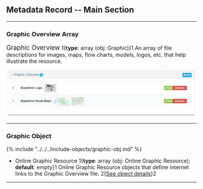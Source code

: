 ## Metadata Record -- Main Section
---

### Graphic Overview Array

<span class="md-panel" style="font-size: larger">Graphic Overview</span> 1{**type**: array (obj: <span class="md-panel"> Graphic</span>)}1 An array of file descriptions for images, maps, flow charts, models, logos, etc. that help illustrate the resource.

![Graphic Overview Array](/assets/reference/edit-objects/main/graphicOverview-array.png)

---

### Graphic Object 

{% include "../../../include-objects/graphic-obj.md" %}

* <span class="md-element">Online Graphic Resource</span> 1{**type**: array (obj: <span class="md-panel">Online Graphic Resource</span>); **default**: empty}1 <span class="md-panel"> Online Graphic Resource</span> objects that define internet links to the <span class="md-panel">Graphic Overview</span> file. 2{[See object details](onlineGraphicResource-panel.md)}2

---
